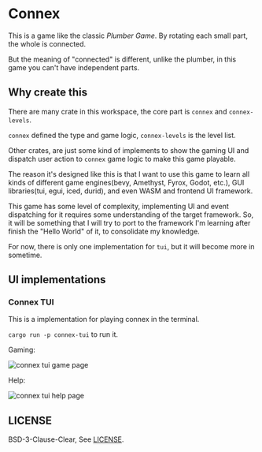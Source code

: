 # Connex

This is a game like the classic *Plumber Game*.  By rotating each small part, the whole is connected.

But the meaning of "connected" is different, unlike the plumber, in this game you can't have independent parts.

## Why create this

There are many crate in this workspace, the core part is `connex` and `connex-levels`.

`connex` defined the type and game logic, `connex-levels` is the level list.

Other crates, are just some kind of implements to show the gaming UI and dispatch user action to `connex` game logic to make this game playable.

The reason it's designed like this is that I want to use this game to learn all kinds of different game engines(bevy, Amethyst, Fyrox, Godot, etc.), GUI libraries(tui, egui, iced, durid), and even WASM and frontend UI framework.

This game has some level of complexity, implementing UI and event dispatching for it requires some understanding of the target framework. So, it will be something that I will try to port to the framework I'm learning after finish the "Hello World" of it, to consolidate my knowledge.

For now, there is only one implementation for `tui`, but it will become more in sometime.

## UI implementations

### Connex TUI

This is a implementation for playing connex in the terminal.

`cargo run -p connex-tui` to run it.

Gaming:

![connex tui game page][connex-tui-game-screenshot]

Help:

![connex tui help page][connex-tui-help-screenshot]

## LICENSE

BSD-3-Clause-Clear, See [LICENSE].

[connex-tui-game-screenshot]: https://rikka.7sdre.am/files/addcffb1-60ef-4f38-bcf1-e8d0020124a9.png
[connex-tui-help-screenshot]: https://rikka.7sdre.am/files/38ec9354-cfc9-4885-9d80-40091cb0d122.png
[LICENSE]: https://github.com/7sDream/connex/blob/master/LICENSE
